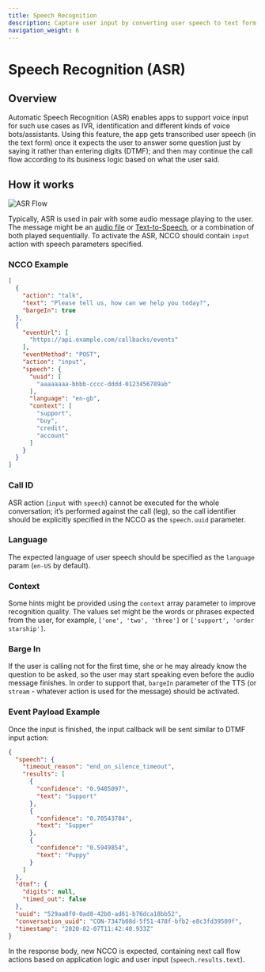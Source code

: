 ```yaml
---
title: Speech Recognition
description: Capture user input by converting user speech to text form during a call.
navigation_weight: 6
---
```


# Speech Recognition (ASR)

## Overview

Automatic Speech Recognition (ASR) enables apps to support voice input for such use cases as IVR, identification and different kinds of voice bots/assistants. Using this feature, the app gets transcribed user speech (in the text form) once it expects the user to answer some question just by saying it rather than entering digits (DTMF); and then may continue the call flow according to its business logic based on what the user said.

## How it works

![ASR Flow](https://app.lucidchart.com/publicSegments/view/7840753c-7db0-4ec4-bab1-1e453d950762/image.png)

Typically, ASR is used in pair with some audio message playing to the user. The message might be an [audio file](https://developer.nexmo.com/voice/voice-api/code-snippets/play-an-audio-stream-into-a-call) or [Text-to-Speech](https://developer.nexmo.com/voice/voice-api/guides/text-to-speech), or a combination of both played sequentially. To activate the ASR, NCCO should contain `input` action with speech parameters specified.

### NCCO Example

```json
[
  {
    "action": "talk",
    "text": "Please tell us, how can we help you today?",
    "bargeIn": true
  },
  {
    "eventUrl": [
      "https://api.example.com/callbacks/events"
    ],
    "eventMethod": "POST",
    "action": "input",
    "speech": {
      "uuid": [
        "aaaaaaaa-bbbb-cccc-dddd-0123456789ab"
      ],
      "language": "en-gb",
      "context": [
        "support",
        "buy",
        "credit",
        "account"
      ]      
    }
  }
]
```

### Call ID

ASR action (`input` with `speech`) cannot be executed for the whole conversation; it’s performed against the call (leg), so the call identifier should be explicitly specified in the NCCO as the `speech.uuid` parameter.

### Language

The expected language of user speech should be specified as the `language` param (`en-US` by default).

### Context

Some hints might be provided using the `context` array parameter to improve recognition quality. The values set might be the words or phrases expected from the user, for example, `['one', 'two', 'three']` or `['support', 'order starship']`.

### Barge In

If the user is calling not for the first time, she or he may already know the question to be asked, so the user may start speaking even before the audio message finishes. In order to support that, `bargeIn` parameter of the TTS (or `stream` - whatever action is used for the message) should be activated.

### Event Payload Example

Once the input is finished, the input callback will be sent similar to DTMF input action:

```json
{
  "speech": {
    "timeout_reason": "end_on_silence_timeout",
    "results": [
      {
        "confidence": "0.9405097",
        "text": "Support"
      },
      {
        "confidence": "0.70543784",
        "text": "Supper"
      },
      {
        "confidence": "0.5949854",
        "text": "Puppy"
      }
    ]
  },
  "dtmf": {
    "digits": null,
    "timed_out": false
  },
  "uuid": "529aa8f0-0ad8-42b0-ad61-b76dca18bb52",
  "conversation_uuid": "CON-7347b08d-5f51-478f-bfb2-e8c3fd39509f",
  "timestamp": "2020-02-07T11:42:40.933Z"
}
```

In the response body, new NCCO is expected, containing next call flow actions based on application logic and user input (`speech.results.text`).
